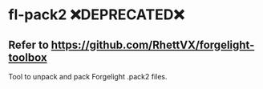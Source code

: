 # fl-pack2 :x:DEPRECATED:x:
## Refer to https://github.com/RhettVX/forgelight-toolbox

Tool to unpack and pack Forgelight .pack2 files.
